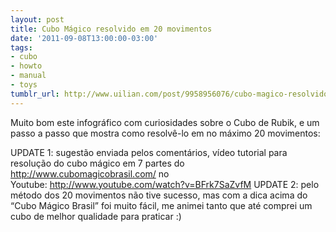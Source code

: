 ```yaml
---
layout: post
title: Cubo Mágico resolvido em 20 movimentos
date: '2011-09-08T13:00:00-03:00'
tags:
- cubo
- howto
- manual
- toys
tumblr_url: http://www.uilian.com/post/9958956076/cubo-magico-resolvido-em-20-movimentos
---
```

Muito bom este infográfico com curiosidades sobre o Cubo de Rubik, e um passo a passo que mostra como resolvê-lo em no máximo 20 movimentos:

UPDATE 1: sugestão enviada pelos comentários, vídeo tutorial para resolução do cubo mágico em 7 partes do http://www.cubomagicobrasil.com/ no Youtube: http://www.youtube.com/watch?v=BFrk7SaZvfM
UPDATE 2: pelo método dos 20 movimentos não tive sucesso, mas com a dica acima do “Cubo Mágico Brasil” foi muito fácil, me animei tanto que até comprei um cubo de melhor qualidade para praticar :)

